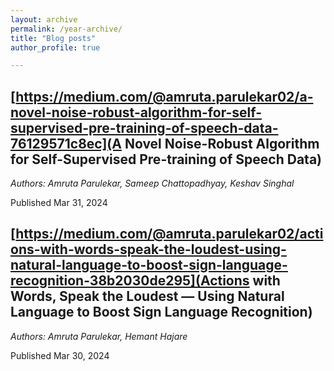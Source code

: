```yaml
---
layout: archive
permalink: /year-archive/
title: "Blog posts"
author_profile: true

---
```


[https://medium.com/@amruta.parulekar02/a-novel-noise-robust-algorithm-for-self-supervised-pre-training-of-speech-data-76129571c8ec](A Novel Noise-Robust Algorithm for Self-Supervised Pre-training of Speech Data)
------------------------
*Authors: Amruta Parulekar, Sameep Chattopadhyay, Keshav Singhal*

Published Mar 31, 2024

[https://medium.com/@amruta.parulekar02/actions-with-words-speak-the-loudest-using-natural-language-to-boost-sign-language-recognition-38b2030de295](Actions with Words, Speak the Loudest — Using Natural Language to Boost Sign Language Recognition)
-------------------------
*Authors: Amruta Parulekar, Hemant Hajare*

Published Mar 30, 2024

